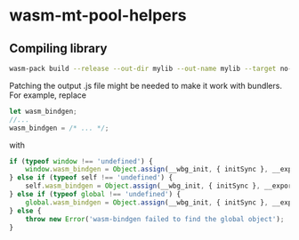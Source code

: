 # wasm-mt-pool-helpers

## Compiling library
```bash
wasm-pack build --release --out-dir mylib --out-name mylib --target no-modules . -- -Z build-std=panic_abort,std
```

Patching the output .js file might be needed to make it work with bundlers. For example, replace
```js
let wasm_bindgen;
//...
wasm_bindgen = /* ... */;
```
with
```js
if (typeof window !== 'undefined') {
    window.wasm_bindgen = Object.assign(__wbg_init, { initSync }, __exports);
} else if (typeof self !== 'undefined') {
    self.wasm_bindgen = Object.assign(__wbg_init, { initSync }, __exports);
} else if (typeof global !== 'undefined') {
    global.wasm_bindgen = Object.assign(__wbg_init, { initSync }, __exports);
} else {
    throw new Error('wasm-bindgen failed to find the global object');
}
```

